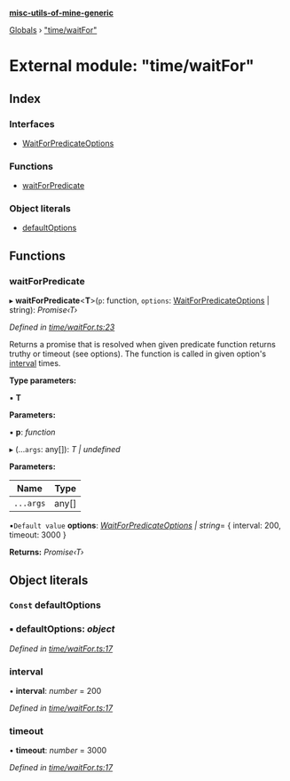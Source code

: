 **[misc-utils-of-mine-generic](../README.md)**

[Globals](../globals.md) › ["time/waitFor"](_time_waitfor_.md)

# External module: "time/waitFor"

## Index

### Interfaces

* [WaitForPredicateOptions](../interfaces/_time_waitfor_.waitforpredicateoptions.md)

### Functions

* [waitForPredicate](_time_waitfor_.md#waitforpredicate)

### Object literals

* [defaultOptions](_time_waitfor_.md#const-defaultoptions)

## Functions

###  waitForPredicate

▸ **waitForPredicate**<**T**>(`p`: function, `options`: [WaitForPredicateOptions](../interfaces/_time_waitfor_.waitforpredicateoptions.md) | string): *Promise‹T›*

*Defined in [time/waitFor.ts:23](https://github.com/cancerberoSgx/misc-utils-of-mine/blob/1cdf757/misc-utils-of-mine-generic/src/time/waitFor.ts#L23)*

Returns a promise that is resolved when given predicate function returns truthy or
timeout (see options). The function is called in given option's [interval](../interfaces/_time_waitfor_.waitforpredicateoptions.md#optional-interval) times.

**Type parameters:**

▪ **T**

**Parameters:**

▪ **p**: *function*

▸ (...`args`: any[]): *T | undefined*

**Parameters:**

Name | Type |
------ | ------ |
`...args` | any[] |

▪`Default value`  **options**: *[WaitForPredicateOptions](../interfaces/_time_waitfor_.waitforpredicateoptions.md) | string*=  { interval: 200, timeout: 3000 }

**Returns:** *Promise‹T›*

## Object literals

### `Const` defaultOptions

### ▪ **defaultOptions**: *object*

*Defined in [time/waitFor.ts:17](https://github.com/cancerberoSgx/misc-utils-of-mine/blob/1cdf757/misc-utils-of-mine-generic/src/time/waitFor.ts#L17)*

###  interval

• **interval**: *number* = 200

*Defined in [time/waitFor.ts:17](https://github.com/cancerberoSgx/misc-utils-of-mine/blob/1cdf757/misc-utils-of-mine-generic/src/time/waitFor.ts#L17)*

###  timeout

• **timeout**: *number* = 3000

*Defined in [time/waitFor.ts:17](https://github.com/cancerberoSgx/misc-utils-of-mine/blob/1cdf757/misc-utils-of-mine-generic/src/time/waitFor.ts#L17)*